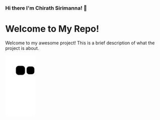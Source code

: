 ### Hi there I'm Chirath Sirimanna! 👋

# Welcome to My Repo!

Welcome to my awesome project! This is a brief description of what the project is about.

<!--
**ChirathSiri/chirathsiri** is a ✨ _special_ ✨ repository because its `README.md` (this file) appears on your GitHub profile.

Here are some ideas to get you started:

- 🔭 I’m currently working on ...
- 🌱 I’m currently learning ...
- 👯 I’m looking to collaborate on ...
- 🤔 I’m looking for help with ...
- 💬 Ask me about ...
- 📫 How to reach me: ...
- 😄 Pronouns: ...
- ⚡ Fun fact: ...
-->



![snake gif](https://github.com/ChirathSiri/chirathsiri/blob/output/github-contribution-grid-snake.svg)
